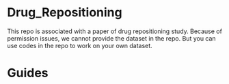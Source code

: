 # Drug_Repositioning

This repo is associated with a paper of drug repositioning study. Because of permission issues, we cannot provide the dataset in the repo. But you can use codes in the repo to work on your own dataset.

# Guides

